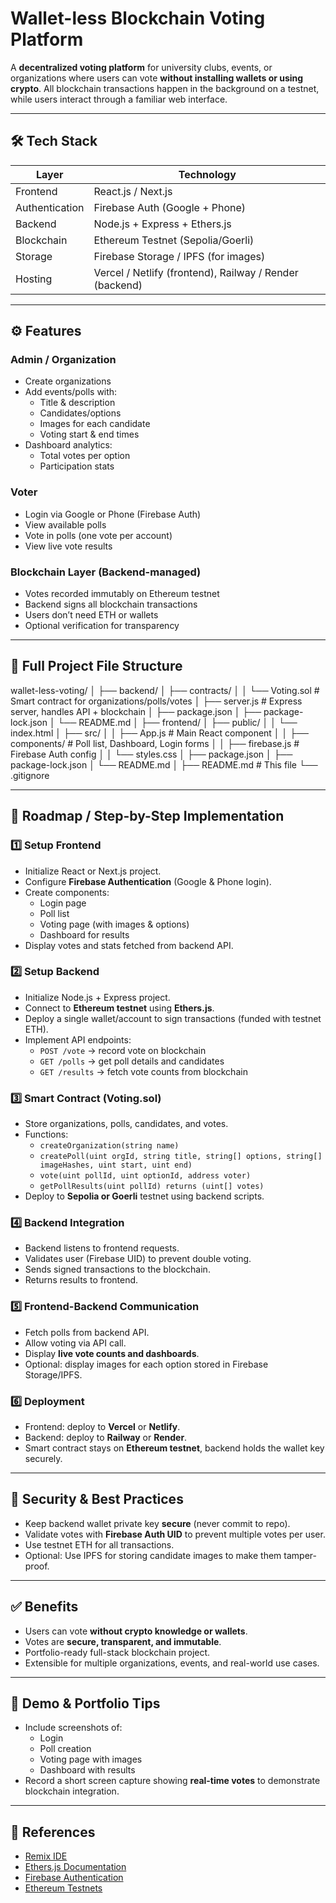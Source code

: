 # Wallet-less Blockchain Voting Platform

A **decentralized voting platform** for university clubs, events, or organizations where users can vote **without installing wallets or using crypto**. All blockchain transactions happen in the background on a testnet, while users interact through a familiar web interface.

---

## 🛠️ Tech Stack

| Layer | Technology |
|-------|------------|
| Frontend | React.js / Next.js |
| Authentication | Firebase Auth (Google + Phone) |
| Backend | Node.js + Express + Ethers.js |
| Blockchain | Ethereum Testnet (Sepolia/Goerli) |
| Storage | Firebase Storage / IPFS (for images) |
| Hosting | Vercel / Netlify (frontend), Railway / Render (backend) |

---

## ⚙️ Features

### Admin / Organization
- Create organizations
- Add events/polls with:
  - Title & description
  - Candidates/options
  - Images for each candidate
  - Voting start & end times
- Dashboard analytics:
  - Total votes per option
  - Participation stats

### Voter
- Login via Google or Phone (Firebase Auth)
- View available polls
- Vote in polls (one vote per account)
- View live vote results

### Blockchain Layer (Backend-managed)
- Votes recorded immutably on Ethereum testnet
- Backend signs all blockchain transactions
- Users don’t need ETH or wallets
- Optional verification for transparency

---

## 📁 Full Project File Structure

wallet-less-voting/
│
├── backend/
│   ├── contracts/
│   │   └── Voting.sol          # Smart contract for organizations/polls/votes
│   ├── server.js               # Express server, handles API + blockchain
│   ├── package.json
│   ├── package-lock.json
│   └── README.md
│
├── frontend/
│   ├── public/
│   │   └── index.html
│   ├── src/
│   │   ├── App.js              # Main React component
│   │   ├── components/         # Poll list, Dashboard, Login forms
│   │   ├── firebase.js         # Firebase Auth config
│   │   └── styles.css
│   ├── package.json
│   ├── package-lock.json
│   └── README.md
│
├── README.md                   # This file
└── .gitignore

---

## 🚀 Roadmap / Step-by-Step Implementation

### **1️⃣ Setup Frontend**
- Initialize React or Next.js project.
- Configure **Firebase Authentication** (Google & Phone login).
- Create components:
  - Login page
  - Poll list
  - Voting page (with images & options)
  - Dashboard for results
- Display votes and stats fetched from backend API.

### **2️⃣ Setup Backend**
- Initialize Node.js + Express project.
- Connect to **Ethereum testnet** using **Ethers.js**.
- Deploy a single wallet/account to sign transactions (funded with testnet ETH).
- Implement API endpoints:
  - `POST /vote` → record vote on blockchain
  - `GET /polls` → get poll details and candidates
  - `GET /results` → fetch vote counts from blockchain

### **3️⃣ Smart Contract (Voting.sol)**
- Store organizations, polls, candidates, and votes.
- Functions:
  - `createOrganization(string name)`
  - `createPoll(uint orgId, string title, string[] options, string[] imageHashes, uint start, uint end)`
  - `vote(uint pollId, uint optionId, address voter)`
  - `getPollResults(uint pollId) returns (uint[] votes)`
- Deploy to **Sepolia or Goerli** testnet using backend scripts.

### **4️⃣ Backend Integration**
- Backend listens to frontend requests.
- Validates user (Firebase UID) to prevent double voting.
- Sends signed transactions to the blockchain.
- Returns results to frontend.

### **5️⃣ Frontend-Backend Communication**
- Fetch polls from backend API.
- Allow voting via API call.
- Display **live vote counts and dashboards**.
- Optional: display images for each option stored in Firebase Storage/IPFS.

### **6️⃣ Deployment**
- Frontend: deploy to **Vercel** or **Netlify**.
- Backend: deploy to **Railway** or **Render**.
- Smart contract stays on **Ethereum testnet**, backend holds the wallet key securely.

---

## 🔐 Security & Best Practices
- Keep backend wallet private key **secure** (never commit to repo).
- Validate votes with **Firebase Auth UID** to prevent multiple votes per user.
- Use testnet ETH for all transactions.
- Optional: Use IPFS for storing candidate images to make them tamper-proof.

---

## ✅ Benefits
- Users can vote **without crypto knowledge or wallets**.
- Votes are **secure, transparent, and immutable**.
- Portfolio-ready full-stack blockchain project.
- Extensible for multiple organizations, events, and real-world use cases.

---

## 📸 Demo & Portfolio Tips
- Include screenshots of:
  - Login
  - Poll creation
  - Voting page with images
  - Dashboard with results
- Record a short screen capture showing **real-time votes** to demonstrate blockchain integration.

---

## 📝 References
- [Remix IDE](https://remix.ethereum.org/)
- [Ethers.js Documentation](https://docs.ethers.io/)
- [Firebase Authentication](https://firebase.google.com/docs/auth)
- [Ethereum Testnets](https://ethereum.org/en/developers/docs/networks/)
